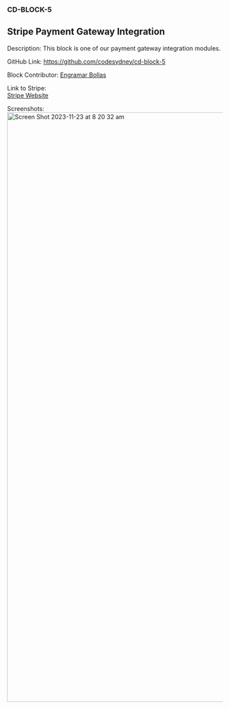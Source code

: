 ### CD-BLOCK-5 ###
## Stripe Payment Gateway Integration ##

Description: This block is one of our payment gateway integration modules. 

GitHub Link: https://github.com/codesydney/cd-block-5

Block Contributor: [Engramar Bollas](https://au.linkedin.com/in/engramarbollas)

Link to Stripe:<br/> 
[Stripe Website](https://stripe.com/au)

Screenshots:<br/> 
<img width="1377" alt="Screen Shot 2023-11-23 at 8 20 32 am" src="https://github.com/codesydney/cd-block-5/assets/7553347/6a8c9b1a-0bae-481f-ade4-e85e451f24be">
